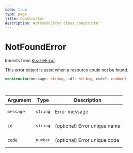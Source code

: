 ```yaml
---
code: true
type: page
title: Constructor
description: NotFoundError class constructor
---
```


# NotFoundError

Inherits from [KuzzleError](/core/2/framework/abstract-classes/kuzzle-error/constructor).

This error object is used when a resource could not be found.


```ts
constructor(message: string, id?: string, code?: number)
```

<br/>

| Argument       | Type      | Description            |
| -------------- | --------- | ---------------------- |
| `message`      | <pre>string</pre> | Error message  |
| `id`           | <pre>string</pre> | (optional) Error unique name |
| `code`         | <pre>number</pre> | (optional) Error unique code |
